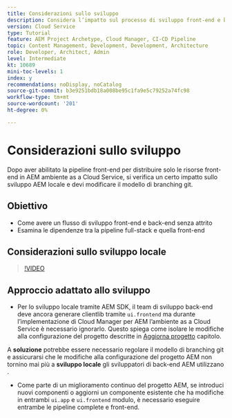 ```yaml
---
title: Considerazioni sullo sviluppo
description: Considera l’impatto sul processo di sviluppo front-end e back-end una volta abilitata la pipeline front-end.
version: Cloud Service
type: Tutorial
feature: AEM Project Archetype, Cloud Manager, CI-CD Pipeline
topic: Content Management, Development, Development, Architecture
role: Developer, Architect, Admin
level: Intermediate
kt: 10689
mini-toc-levels: 1
index: y
recommendations: noDisplay, noCatalog
source-git-commit: b3e9251bdb18a008be95c1fa9e5c79252a74fc98
workflow-type: tm+mt
source-wordcount: '201'
ht-degree: 0%

---
```



# Considerazioni sullo sviluppo

Dopo aver abilitato la pipeline front-end per distribuire solo le risorse front-end in AEM ambiente as a Cloud Service, si verifica un certo impatto sullo sviluppo AEM locale e devi modificare il modello di branching git.

## Obiettivo

* Come avere un flusso di sviluppo front-end e back-end senza attrito
* Esamina le dipendenze tra la pipeline full-stack e quella front-end


## Considerazioni sullo sviluppo locale

>[!VIDEO](https://video.tv.adobe.com/v/3409421?quality=12&learn=on)


## Approccio adattato allo sviluppo

* Per lo sviluppo locale tramite AEM SDK, il team di sviluppo back-end deve ancora generare clientlib tramite `ui.frontend` ma durante l’implementazione di Cloud Manager per AEM l’ambiente as a Cloud Service è necessario ignorarlo. Questo spiega come isolare le modifiche alla configurazione del progetto descritte in [Aggiorna progetto](update-project.md) capitolo.

A __soluzione__ potrebbe essere necessario regolare il modello di branching git e assicurarsi che le modifiche alla configurazione del progetto AEM non tornino mai più a __sviluppo locale__ gli sviluppatori di back-end AEM utilizzano .


* Come parte di un miglioramento continuo del progetto AEM, se introduci nuovi componenti o aggiorni un componente esistente che ha modifiche in entrambi `ui.app` e `ui.frontend` modulo, è necessario eseguire entrambe le pipeline complete e front-end.



